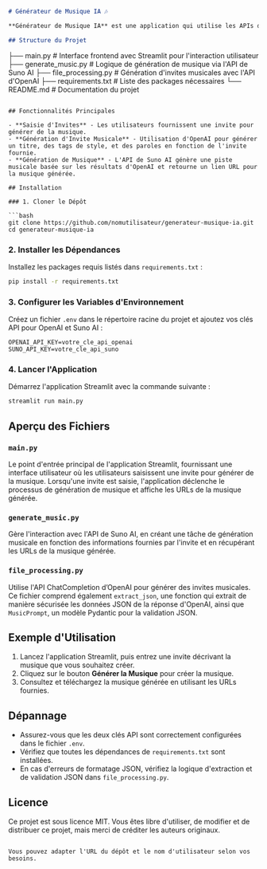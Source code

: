 ```markdown
# Générateur de Musique IA 🎶

**Générateur de Musique IA** est une application qui utilise les APIs d'OpenAI et de Suno AI pour générer de la musique à partir d'une invite fournie par l'utilisateur. Saisissez une invite, et l'application générera un titre, des tags de style, des paroles, et une piste musicale téléchargeable.

## Structure du Projet

```
├── main.py              # Interface frontend avec Streamlit pour l'interaction utilisateur
├── generate_music.py     # Logique de génération de musique via l'API de Suno AI
├── file_processing.py    # Génération d'invites musicales avec l'API d'OpenAI
├── requirements.txt      # Liste des packages nécessaires
└── README.md             # Documentation du projet
```

## Fonctionnalités Principales

- **Saisie d'Invites** - Les utilisateurs fournissent une invite pour générer de la musique.
- **Génération d'Invite Musicale** - Utilisation d'OpenAI pour générer un titre, des tags de style, et des paroles en fonction de l'invite fournie.
- **Génération de Musique** - L'API de Suno AI génère une piste musicale basée sur les résultats d'OpenAI et retourne un lien URL pour la musique générée.

## Installation

### 1. Cloner le Dépôt

```bash
git clone https://github.com/nomutilisateur/generateur-musique-ia.git
cd generateur-musique-ia
```

### 2. Installer les Dépendances

Installez les packages requis listés dans `requirements.txt` :

```bash
pip install -r requirements.txt
```

### 3. Configurer les Variables d'Environnement

Créez un fichier `.env` dans le répertoire racine du projet et ajoutez vos clés API pour OpenAI et Suno AI :

```plaintext
OPENAI_API_KEY=votre_cle_api_openai
SUNO_API_KEY=votre_cle_api_suno
```

### 4. Lancer l'Application

Démarrez l'application Streamlit avec la commande suivante :

```bash
streamlit run main.py
```

## Aperçu des Fichiers

### `main.py`

Le point d'entrée principal de l'application Streamlit, fournissant une interface utilisateur où les utilisateurs saisissent une invite pour générer de la musique. Lorsqu'une invite est saisie, l'application déclenche le processus de génération de musique et affiche les URLs de la musique générée.

### `generate_music.py`

Gère l'interaction avec l'API de Suno AI, en créant une tâche de génération musicale en fonction des informations fournies par l'invite et en récupérant les URLs de la musique générée.

### `file_processing.py`

Utilise l'API ChatCompletion d’OpenAI pour générer des invites musicales. Ce fichier comprend également `extract_json`, une fonction qui extrait de manière sécurisée les données JSON de la réponse d'OpenAI, ainsi que `MusicPrompt`, un modèle Pydantic pour la validation JSON.

## Exemple d'Utilisation

1. Lancez l'application Streamlit, puis entrez une invite décrivant la musique que vous souhaitez créer.
2. Cliquez sur le bouton **Générer la Musique** pour créer la musique.
3. Consultez et téléchargez la musique générée en utilisant les URLs fournies.

## Dépannage

- Assurez-vous que les deux clés API sont correctement configurées dans le fichier `.env`.
- Vérifiez que toutes les dépendances de `requirements.txt` sont installées.
- En cas d'erreurs de formatage JSON, vérifiez la logique d'extraction et de validation JSON dans `file_processing.py`.

## Licence

Ce projet est sous licence MIT. Vous êtes libre d'utiliser, de modifier et de distribuer ce projet, mais merci de créditer les auteurs originaux.
```

Vous pouvez adapter l'URL du dépôt et le nom d'utilisateur selon vos besoins.
